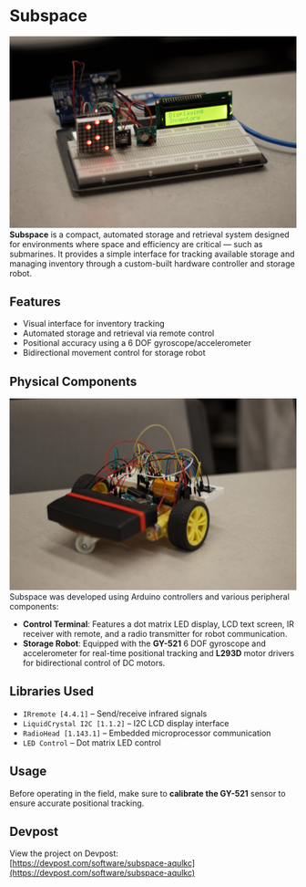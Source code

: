 # Subspace
![Control Terminal](terminal.jpg)
**Subspace** is a compact, automated storage and retrieval system designed for environments where space and efficiency are critical — such as submarines. It provides a simple interface for tracking available storage and managing inventory through a custom-built hardware controller and storage robot.

## Features
- Visual interface for inventory tracking
- Automated storage and retrieval via remote control
- Positional accuracy using a 6 DOF gyroscope/accelerometer
- Bidirectional movement control for storage robot

## Physical Components
![Storage Robot](robot.jpg)
Subspace was developed using Arduino controllers and various peripheral components:
- **Control Terminal**: Features a dot matrix LED display, LCD text screen, IR receiver with remote, and a radio transmitter for robot communication.  
- **Storage Robot**: Equipped with the **GY-521** 6 DOF gyroscope and accelerometer for real-time positional tracking and **L293D** motor drivers for bidirectional control of DC motors.

## Libraries Used
- `IRremote [4.4.1]` – Send/receive infrared signals  
- `LiquidCrystal I2C [1.1.2]` – I2C LCD display interface  
- `RadioHead [1.143.1]` – Embedded microprocessor communication  
- `LED Control` – Dot matrix LED control  

## Usage
Before operating in the field, make sure to **calibrate the GY-521** sensor to ensure accurate positional tracking.

## Devpost
View the project on Devpost:  
[https://devpost.com/software/subspace-aqulkc](https://devpost.com/software/subspace-aqulkc)
